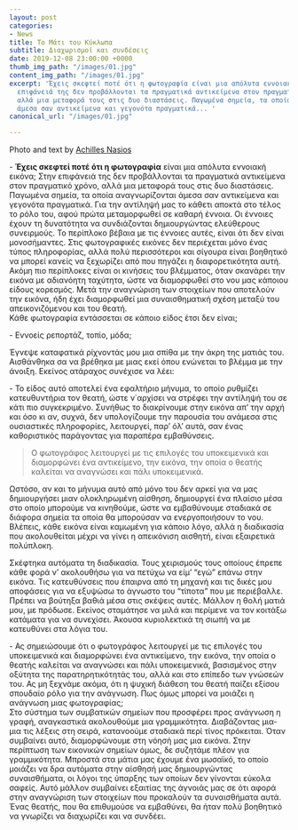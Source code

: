```yaml
---
layout: post
categories:
- News
title: Το Μάτι του Κύκλωπα
subtitle: Διαχωρισμοί και συνδέσεις
date: 2019-12-08 23:00:00 +0000
thumb_img_path: "/images/01.jpg"
content_img_path: "/images/01.jpg"
excerpt: 'Έχεις σκεφτεί ποτέ ότι η φωτογραφία είναι μια απόλυτα εννοιακή εικόνα; Στην
  επιφάνειά της δεν προβάλλονται τα πραγματικά αντικείμενα στον πραγματικό χρόνο,
  αλλά μια μεταφορά τους στις δυο διαστάσεις. Παγωμένα σημεία, τα οποία αναγνωρίζονται
  άμεσα σαν αντικείμενα και γεγονότα πραγματικά... '
canonical_url: "/images/01.jpg"

---
```

Photo and text by [Achilles Nasios](https://anikon.org/)

\- **Έχεις σκεφτεί ποτέ ότι η φωτογραφία** είναι μια απόλυτα εννοιακή εικόνα; Στην επιφάνειά της δεν προβάλλονται τα πραγματικά αντικείμενα στον πραγματικό χρόνο, αλλά μια μεταφορά τους στις δυο διαστάσεις. Παγωμένα σημεία, τα οποία αναγνωρίζονται άμεσα σαν αντικείμενα και γεγονότα πραγματικά. Για την αντίληψή μας το κάθετι αποκτά στο τέλος το ρόλο του, αφού πρώτα μεταμορφωθεί σε καθαρή έννοια. Οι έννοιες έχουν τη δυνατότητα να συνδιάζονται δημιουργώντας ελεύθερους συνειρμούς. Το περίπλοκο βέβαια με τις έννοιες αυτές, είναι ότι δεν είναι μονοσήμαντες. Στις φωτογραφικές εικόνες δεν περιέχεται μόνο ένας τύπος πληροφορίας, αλλά πολύ περισσότεροι και σίγουρα είναι βοηθητικό να μπορεί κανείς να ξεχωρίζει από που πηγάζει η διαφορετικότητα αυτή. Ακόμη πιο περίπλοκες είναι οι κινήσεις του βλέμματος, όταν σκανάρει την εικόνα με αδιανόητη ταχύτητα, ώστε να διαμορφωθεί στο νου μας κάποιου είδους κορεσμός. Μετά την αναγνώριση των στοιχείων που αποτελούν την εικόνα, ήδη έχει διαμορφωθεί μια συναισθηματική σχέση μεταξύ του απεικονιζόμενου και του θεατή.  
Κάθε φωτογραφία εντάσσεται σε κάποιο είδος έτσι δεν είναι;

\- Εννοείς ρεπορτάζ, τοπίο, μόδα;

Έγνεψε καταφατικά ρίχνοντάς μου μια σπίθα με την άκρη της ματιάς του. Αισθάνθηκα σα να βρέθηκα με μιας εκεί όπου ενώνεται το βλέμμα με την άνοιξη. Εκείνος ατάραχος συνέχισε να λέει:

\- Το είδος αυτό αποτελεί ένα εφαλτήριο μήνυμα, το οποίο ρυθμίζει κατευθυντήρια τον θεατή, ώστε ν΄αρχίσει να στρέφει την αντίληψή του σε κάτι πιο συγκεκριμένο. Συνήθως το διακρίνουμε στην εικόνα απ’ την αρχή και όσο κι αν, συχνά, δεν υπολογίζουμε την παρουσία του ανάμεσα στις ουσιαστικές πληροφορίες, λειτουργεί, παρ’ όλ’ αυτά, σαν ένας καθοριστικός παράγοντας για παραπέρα εμβαθύνσεις.

> Ο φωτογράφος λειτουργεί με τις επιλογές του υποκειμενικά και διαμορφώνει ένα αντικείμενο, την εικόνα, την οποία ο θεατής καλείται να αναγνώσει και πάλι υποκειμενικά.

Ωστόσο, αν και το μήνυμα αυτό από μόνο του δεν αρκεί για να μας δημιουργήσει μιαν ολοκληρωμένη αίσθηση, δημιουργεί ένα πλαίσιο μέσα στο οποίο μπορούμε να κινηθούμε, ώστε να εμβαθύνουμε σταδιακά σε διάφορα σημεία τα οποία θα μπορούσαν να ενεργοποιήσουν το νου. Βλέπεις, κάθε εικόνα είναι καμωμένη για κάποιο λόγο, αλλά η διαδικασία που ακολουθείται μέχρι να γίνει η απεικόνιση αισθητή, είναι εξαιρετικά πολύπλοκη.

Σκέφτηκα αυτόματα τη διαδικασία. Τους χειρισμούς τους οποίους έπρεπε κάθε φορά ν’ ακολουθήσω για να πετύχω να είμ’ “εγώ” επάνω στην εικόνα. Τις κατευθύνσεις που έπαιρνα από τη μηχανή και τις δικές μου αποφάσεις για να εξυψώσω το άγνωστο του “τίποτα” που με περιέβαλλε. Πρέπει να βούτηξα βαθιά μέσα στις σκέψεις αυτές. Μάλλον η θολή ματιά μου, με πρόδωσε. Εκείνος σταμάτησε να μιλά και περίμενε να τον κοιτάξω κατάματα για να συνεχίσει. Άκουσα κυριολεκτικά τη σιωπή να με κατευθύνει στα λόγια του.

\- Ας σημειώσουμε ότι ο φωτογράφος λειτουργεί με τις επιλογές του υποκειμενικά και διαμορφώνει ένα αντικείμενο, την εικόνα, την οποία ο θεατής καλείται να αναγνώσει και πάλι υποκειμενικά, βασισμένος στην οξύτητα της παρατηρητικότητάς του, αλλά και στο επίπεδο των γνώσεών του. Ας μη ξεχνάμε ακόμα, ότι η ψυχική διάθεση του θεατή παίζει εξίσου σπουδαίο ρόλο για την ανάγνωση. Πως όμως μπορεί να μοιάζει η ανάγνωση μιας φωτογραφίας;  
Στο σύστημα των συμβατικών σημείων που προσφέρει προς ανάγνωση η γραφή, αναγκαστικά ακολουθούμε μια γραμμικότητα. Διαβάζοντας μια-μια τις λέξεις στη σειρά, κατανοούμε σταδιακά περί τίνος πρόκειται. Όταν συμβαίνει αυτό, διαμορφώνουμε στη νόησή μας μια εικόνα. Στην περίπτωση των εικονικών σημείων όμως, δε συζητάμε πλέον για γραμμικότητα. Μπροστά στα μάτια μας έχουμε ένα μωσαϊκό, το οποίο μοιάζει να δρα αυτόματα στην αίσθησή μας δημιουργώντας συναισθήματα, οι λόγοι της ύπαρξης των οποίων δεν γίνονται εύκολα σαφείς. Αυτό μάλλον συμβαίνει εξαιτίας της άγνοιάς μας σε ότι αφορά στην αναγνώριση των στοιχείων που προκαλούν τα συναισθήματα αυτά. Ένας θεατής, που θα επιθυμούσε να εμβαθύνει, θα ήταν πολύ βοηθητικό να γνωρίζει να διαχωρίζει και να συνδέει.